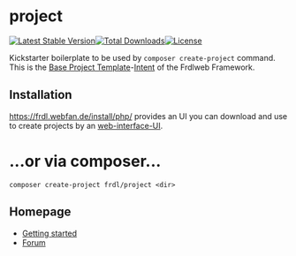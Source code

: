 # project 
[![Latest Stable Version](https://poser.pugx.org/frdl/project/version)](https://packagist.org/packages/frdl/project)[![Total Downloads](https://poser.pugx.org/frdl/project/downloads)](https://packagist.org/packages/frdl/project)[![License](https://poser.pugx.org/frdl/project/license)](https://packagist.org/packages/frdl/project)

Kickstarter boilerplate to be used by `composer create-project` command.
This is the [Base Project Template](/frdl/project/blob/master/composer.json)-[Intent](https://look-up.webfan3.de/?goto=oid%3A1.3.6.1.4.1.37553.8.1.8.8.11) of the Frdlweb Framework.


## Installation
https://frdl.webfan.de/install/php/ provides an UI you can download and use to create projects by an [web-interface-UI](https://github.com/frdl/install-setup-wizard).

# ...or via composer...
````
composer create-project frdl/project <dir>
````

## Homepage
 * [Getting started](https://frdl.webfan.de/install/)
 * [Forum](https://frdl.webfan.de/forum/)
